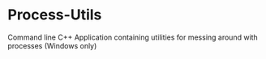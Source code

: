 # Process-Utils
Command line C++ Application containing utilities for messing around with processes (Windows only)
